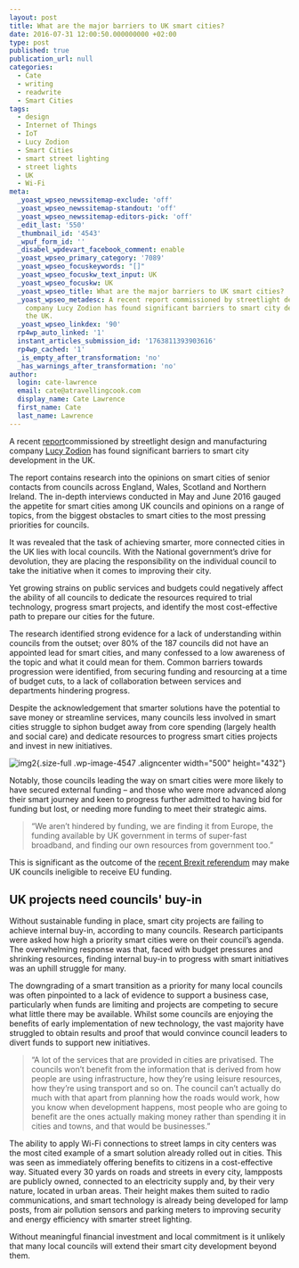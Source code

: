 ```yaml
---
layout: post
title: What are the major barriers to UK smart cities?
date: 2016-07-31 12:00:50.000000000 +02:00
type: post
published: true
publication_url: null
categories:
  - Cate
  - writing
  - readwrite
  - Smart Cities
tags:
  - design
  - Internet of Things
  - IoT
  - Lucy Zodion
  - Smart Cities
  - smart street lighting
  - street lights
  - UK
  - Wi-Fi
meta:
  _yoast_wpseo_newssitemap-exclude: 'off'
  _yoast_wpseo_newssitemap-standout: 'off'
  _yoast_wpseo_newssitemap-editors-pick: 'off'
  _edit_last: '550'
  _thumbnail_id: '4543'
  _wpuf_form_id: ''
  _disabel_wpdevart_facebook_comment: enable
  _yoast_wpseo_primary_category: '7089'
  _yoast_wpseo_focuskeywords: "[]"
  _yoast_wpseo_focuskw_text_input: UK
  _yoast_wpseo_focuskw: UK
  _yoast_wpseo_title: What are the major barriers to UK smart cities?
  _yoast_wpseo_metadesc: A recent report commissioned by streetlight design and manufacturing
    company Lucy Zodion has found significant barriers to smart city development in
    the UK.
  _yoast_wpseo_linkdex: '90'
  rp4wp_auto_linked: '1'
  instant_articles_submission_id: '1763811393903616'
  rp4wp_cached: '1'
  _is_empty_after_transformation: 'no'
  _has_warnings_after_transformation: 'no'
author:
  login: cate-lawrence
  email: cate@atravellingcook.com
  display_name: Cate Lawrence
  first_name: Cate
  last_name: Lawrence
---
```

A recent
[report](https://www.citihorizons.com/resources/lucy-zodion-white-paper)commissioned
by streetlight design and manufacturing company
[Lucy Zodion](https://www.lucyzodion.com/) has found significant barriers
to smart city development in the UK.

The report contains research into the opinions on smart cities of senior
contacts from councils across England, Wales, Scotland and Northern
Ireland. The in-depth interviews conducted in May and June 2016 gauged
the appetite for smart cities among UK councils and opinions on a range
of topics, from the biggest obstacles to smart cities to the most
pressing priorities for councils.

It was revealed that the task of achieving smarter, more connected
cities in the UK lies with local councils. With the National
government’s drive for devolution, they are placing the responsibility
on the individual council to take the initiative when it comes to
improving their city.

Yet growing strains on public services and budgets could negatively
affect the ability of all councils to dedicate the resources required to
trial technology, progress smart projects, and identify the most
cost-effective path to prepare our cities for the future.

The research identified strong evidence for a lack of understanding
within councils from the outset; over 80% of the 187 councils did not
have an appointed lead for smart cities, and many confessed to a low
awareness of the topic and what it could mean for them. Common barriers
towards progression were identified, from securing funding and
resourcing at a time of budget cuts, to a lack of collaboration between
services and departments hindering progress.

Despite the acknowledgement that smarter solutions have the potential to
save money or streamline services, many councils less involved in smart
cities struggle to siphon budget away from core spending (largely health
and social care) and dedicate resources to progress smart cities
projects and invest in new initiatives.

![img2](rw-import/img2.jpg){.size-full
.wp-image-4547 .aligncenter width="500" height="432"}

Notably, those councils leading the way on smart cities were more likely
to have secured external funding – and those who were more advanced
along their smart journey and keen to progress further admitted to
having bid for funding but lost, or needing more funding to meet their
strategic aims.

> “We aren’t hindered by funding, we are finding it from Europe, the
> funding available by UK government in terms of super-fast broadband,
> and finding our own resources from government too.”

This is significant as the outcome of the [recent Brexit
referendum](https://www.bbc.co.uk/news/uk-politics-32810887) may make UK
councils ineligible to receive EU funding.

UK projects need councils' buy-in
---------------------------------

Without sustainable funding in place, smart city projects are failing to
achieve internal buy-in, according to many councils. Research
participants were asked how high a priority smart cities were on their
council’s agenda. The overwhelming response was that, faced with budget
pressures and shrinking resources, finding internal buy-in to progress
with smart initiatives was an uphill struggle for many.

The downgrading of a smart transition as a priority for many local
councils was often pinpointed to a lack of evidence to support a
business case, particularly when funds are limiting and projects are
competing to secure what little there may be available. Whilst some
councils are enjoying the benefits of early implementation of new
technology, the vast majority have struggled to obtain results and proof
that would convince council leaders to divert funds to support new
initiatives.

> “A lot of the services that are provided in cities are privatised. The
> councils won’t benefit from the information that is derived from how
> people are using infrastructure, how they’re using leisure resources,
> how they’re using transport and so on. The council can’t actually do
> much with that apart from planning how the roads would work, how you
> know when development happens, most people who are going to benefit
> are the ones actually making money rather than spending it in cities
> and towns, and that would be businesses.”

The ability to apply Wi-Fi connections to street lamps in city centers
was the most cited example of a smart solution already rolled out in
cities. This was seen as immediately offering benefits to citizens in a
cost-effective way. Situated every 30 yards on roads and streets in
every city, lampposts are publicly owned, connected to an electricity
supply and, by their very nature, located in urban areas. Their height
makes them suited to radio communications, and smart technology is
already being developed for lamp posts, from air pollution sensors and
parking meters to improving security and energy efficiency with smarter
street lighting.

Without meaningful financial investment and local commitment is it
unlikely that many local councils will extend their smart city
development beyond them.
